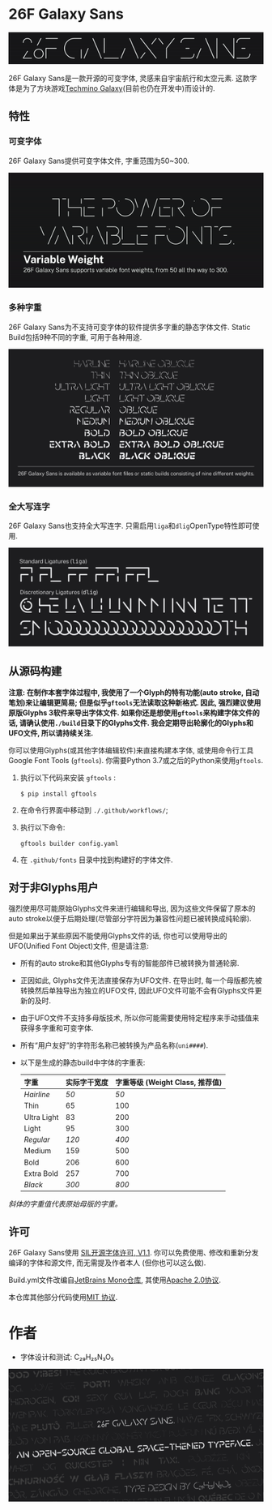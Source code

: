 # 26F Galaxy Sans

![一个使用26F Galaxy Sans字体的文本“26F Galaxy Sans”的动画, 展示了字体支持的不同字重.](./media/title.gif)

26F Galaxy Sans是一款开源的可变字体, 灵感来自宇宙航行和太空元素. 这款字体是为了方块游戏[Techmino Galaxy](https://github.com/26F-Studio/Techmino_Galaxy)(目前也仍在开发中)而设计的.

## 特性

### 可变字体

26F Galaxy Sans提供可变字体文件, 字重范围为50\~300.

![一个使用26F Galaxy Sans字体的文本“The power of variable fonts”的动画, 展示了可变字重的特性.](./media/variable.gif)

### 多种字重

26F Galaxy Sans为不支持可变字体的软件提供多字重的静态字体文件. Static Build包括9种不同的字重, 可用于各种用途.

![一个显示了26F Galaxy Sans和其伪斜体九种字重的图片.](./media/weights.jpg)

### 全大写连字

26F Galaxy Sans也支持全大写连字. 只需启用`liga`和`dlig`OpenType特性即可使用.

![一个显示了26F Galaxy Sans所有支持的连字的图片.](./media/ligatures.jpg)


## 从源码构建

**注意: 在制作本套字体过程中, 我使用了一个Glyph的特有功能(auto stroke, 自动笔划)来让编辑更简易; 但是似乎`gftools`无法读取这种新格式. 因此, 强烈建议使用原版Glyphs 3软件来导出字体文件. 如果你还是想使用`gftools`来构建字体文件的话, 请确认使用`./build`目录下的Glyphs文件. 我会定期导出轮廓化的Glyphs和UFO文件, 所以请持续关注.**

你可以使用Glyphs(或其他字体编辑软件)来直接构建本字体, 或使用命令行工具Google Font Tools (`gftools`). 你需要Python 3.7或之后的Python来使用`gftools`.

1. 执行以下代码来安装 `gftools` :
   
   ```
   $ pip install gftools
   ```

2. 在命令行界面中移动到 `./.github/workflows/`;

3. 执行以下命令:
   
   ```
   gftools builder config.yaml
   ```

4. 在 `.github/fonts` 目录中找到构建好的字体文件.

## 对于非Glyphs用户

强烈使用尽可能原始Glyphs文件来进行编辑和导出, 因为这些文件保留了原本的auto stroke以便于后期处理(尽管部分字符因为兼容性问题已被转换成纯轮廓).

但是如果出于某些原因不能使用Glyphs文件的话, 你也可以使用导出的UFO(Unified Font Object)文件, 但是请注意:

- 所有的auto stroke和其他Glyphs专有的智能部件已被转换为普通轮廓.

- 正因如此, Glyphs文件无法直接保存为UFO文件. 在导出时, 每一个母版都先被转换然后单独导出为独立的UFO文件, 因此UFO文件可能不会有Glyphs文件更新的及时.

- 由于UFO文件不支持多母版技术, 所以你可能需要使用特定程序来手动插值来获得多字重和可变字体.

- 所有“用户友好”的字符形名称已被转换为产品名称(`uni####`).

- 以下是生成的静态build中字体的字重表:
  
  | **字重**      | **实际字干宽度** | **字重等级 (Weight Class, 推荐值)** |
  | ----------- | ---------- | ---------------------------- |
  | *Hairline*  | *50*       | *50*                         |
  | Thin        | 65         | 100                          |
  | Ultra Light | 83         | 200                          |
  | Light       | 95         | 300                          |
  | *Regular*   | *120*      | *400*                        |
  | Medium      | 159        | 500                          |
  | Bold        | 206        | 600                          |
  | Extra Bold  | 257        | 700                          |
  | *Black*     | *300*      | *800*                        |

*斜体的字重值代表原始母版的字重。*

## 许可

26F Galaxy Sans使用 [SIL开源字体许可, V1.1](https://github.com/26F-Studio/26F-Sans/blob/main/OFL.txt). 你可以免费使用､ 修改和重新分发编译的字体和源文件, 而无需提及作者本人 (但你也可以这么做).

Build.yml文件改编自[JetBrains Mono仓库](https://github.com/JetBrains/JetBrainsMono/blob/master/.github/workflows/build-fonts.yml), 其使用[Apache 2.0协议](https://www.apache.org/licenses/LICENSE-2.0).

本仓库其他部分代码使用[MIT 协议](https://github.com/26F-Studio/26F-Sans/blob/main/MIT.txt).

# 作者

- 字体设计和测试: C₂₉H₂₅N₃O₅ 

![尾图](./media/end.jpg)
